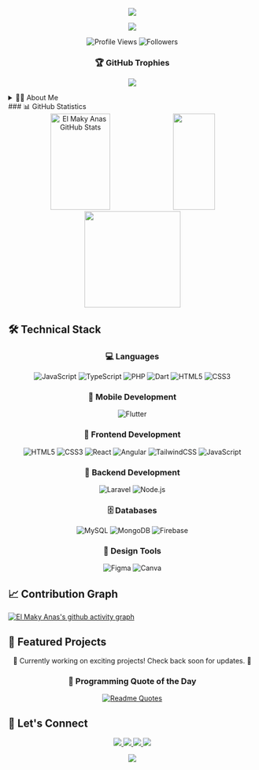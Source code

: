 <!-- Header Animation -->
<p align="center">
  <img src="https://capsule-render.vercel.app/api?type=waving&color=0:EEFF00,100:a82da8&height=200&section=header&text=El%20Maky%20Anas&fontSize=55&animation=fadeIn&fontAlignY=38&desc=Full%20Stack%20Developer%20|%20Mobile%20Developer%20|%20UI/UX%20Designer&descAlignY=55&descAlign=50"/>
</p>

<!-- Animated Greeting -->
<div align="center">
  <img src="https://readme-typing-svg.herokuapp.com/?lines=WWelcome+to+my+Digital+Space!;BuildBBuilding+Beautiful+%26+Functional+Apps;Designing+Seamless+User+Experiences&center=true&size=27&color=a82da8">
</div>

<!-- Profile Views and GitHub followers -->
<p align="center">
  <img src="https://komarev.com/ghpvc/?username=anaselmakyy&style=for-the-badge&color=a82da8" alt="Profile Views">
  <img src="https://img.shields.io/github/followers/anaselmakyy?style=for-the-badge&color=a82da8" alt="Followers">
</p>

<!-- GitHub Trophies -->
<div align="center">
  
  ### 🏆 GitHub Trophies
  ![](https://github-profile-trophy.vercel.app/?username=anaselmakyy&theme=radical&no-frame=true&no-bg=false&margin-w=4&margin-h=4)
</div>

<!-- About Me Section -->
<details>
<summary>👨‍💻 About Me</summary>
<br>
<p>
  I'm a passionate Full Stack Developer, Mobile Developer, and UI/UX Designer with a keen eye for detail and a love for creating seamless user experiences. I specialize in building robust web applications and beautiful mobile apps while ensuring excellent user interface design.
</p>

- 🔭 I'm currently working on innovative web and mobile solutions
- 🌱 I'm constantly learning and staying up-to-date with the latest technologies
- 👯 I'm looking to collaborate on interesting projects
- 💬 Ask me about Full Stack Development, Mobile Development, or UI/UX Design
</details>

<!-- GitHub Stats -->
<div>
### 📊 GitHub Statistics
<br>
<div align="center">
  <img width="49%" height="195px" src="https://github-readme-stats-sigma-five.vercel.app/api?username=anaselmakyy&show_icons=true&count_private=true&hide_border=true&title_color=a82da8&icon_color=a82da8&text_color=c9d1d9&bg_color=0d1117" alt="El Maky Anas GitHub Stats" /> 
  <img width="41%" height="195px" src="https://github-readme-stats-sigma-five.vercel.app/api/top-langs/?username=anaselmakyy&layout=compact&hide_border=true&title_color=a82da8&text_color=c9d1d9&bg_color=0d1117" />
</div>

<div align="center">
  <img height="195px" src="https://github-readme-streak-stats.herokuapp.com/?user=anaselmakyy&theme=radical&hide_border=true&background=0D1117&stroke=a82da8&ring=a82da8&fire=EEFF00&currStreakLabel=a82da8"/>
</div>
</div>

<!-- Skills Section -->
## 🛠️ Technical Stack
<div align="center">

### 💻 Languages
![JavaScript](https://img.shields.io/badge/JavaScript-F7DF1E?style=for-the-badge&logo=javascript&logoColor=black)
![TypeScript](https://img.shields.io/badge/TypeScript-007ACC?style=for-the-badge&logo=typescript&logoColor=white)
![PHP](https://img.shields.io/badge/PHP-777BB4?style=for-the-badge&logo=php&logoColor=white)
![Dart](https://img.shields.io/badge/Dart-0175C2?style=for-the-badge&logo=dart&logoColor=white)
![HTML5](https://img.shields.io/badge/HTML5-E34F26?style=for-the-badge&logo=html5&logoColor=white)
![CSS3](https://img.shields.io/badge/CSS3-1572B6?style=for-the-badge&logo=css3&logoColor=white)

### 📱 Mobile Development
![Flutter](https://img.shields.io/badge/Flutter-02569B?style=for-the-badge&logo=flutter&logoColor=white)

### 🎨 Frontend Development
![HTML5](https://img.shields.io/badge/HTML5-E34F26?style=for-the-badge&logo=html5&logoColor=white)
![CSS3](https://img.shields.io/badge/CSS3-1572B6?style=for-the-badge&logo=css3&logoColor=white)
![React](https://img.shields.io/badge/React-20232A?style=for-the-badge&logo=react&logoColor=61DAFB)
![Angular](https://img.shields.io/badge/Angular-DD0031?style=for-the-badge&logo=angular&logoColor=white)
![TailwindCSS](https://img.shields.io/badge/Tailwind_CSS-38B2AC?style=for-the-badge&logo=tailwind-css&logoColor=white)
![JavaScript](https://img.shields.io/badge/JavaScript-F7DF1E?style=for-the-badge&logo=javascript&logoColor=black)

### 🔧 Backend Development
![Laravel](https://img.shields.io/badge/Laravel-FF2D20?style=for-the-badge&logo=laravel&logoColor=white)
![Node.js](https://img.shields.io/badge/Node.js-339933?style=for-the-badge&logo=node.js&logoColor=white)

### 🗄️ Databases
![MySQL](https://img.shields.io/badge/MySQL-005C84?style=for-the-badge&logo=mysql&logoColor=white)
![MongoDB](https://img.shields.io/badge/MongoDB-4EA94B?style=for-the-badge&logo=mongodb&logoColor=white)
![Firebase](https://img.shields.io/badge/Firebase-FFCA28?style=for-the-badge&logo=firebase&logoColor=black)

### 🎨 Design Tools
![Figma](https://img.shields.io/badge/Figma-F24E1E?style=for-the-badge&logo=figma&logoColor=white)
![Canva](https://img.shields.io/badge/Canva-%2300C4CC.svg?&style=for-the-badge&logo=Canva&logoColor=white)
</div>

<!-- Activity Graph -->
## 📈 Contribution Graph
[![El Maky Anas's github activity graph](https://github-readme-activity-graph.vercel.app/graph?username=anaselmakyy&theme=react-dark&hide_border=true&area=true)](https://github.com/anaselmakyy)

<!-- Featured Projects -->
## 🚀 Featured Projects
<div align="center">
  <p>🚧 Currently working on exciting projects! Check back soon for updates. 🚧</p>
</div>

<!-- Coding Quote -->
<div align="center">
  
  ### 💭 Programming Quote of the Day
  [![Readme Quotes](https://quotes-github-readme.vercel.app/api?type=horizontal&theme=dark)](https://github.com/piyushsuthar/github-readme-quotes)
</div>



<!-- Connect Section -->
## 🤝 Let's Connect
<div align="center">
  <a href="https://www.linkedin.com/in/anas-el-maky-360257262/">
    <img src="https://img.shields.io/badge/LinkedIn-0077B5?style=for-the-badge&logo=linkedin&logoColor=white" />
  </a>
  <a href="https://twitter.com/anaselmakyy">
    <img src="https://img.shields.io/badge/Twitter-1DA1F2?style=for-the-badge&logo=twitter&logoColor=white" />
  </a>
  <a href="mailto:anasmakyy@gmail.com">
    <img src="https://img.shields.io/badge/Email-D14836?style=for-the-badge&logo=gmail&logoColor=white" />
  </a>
  <a href="https://anaselmakyy.dev">
    <img src="https://img.shields.io/badge/Portfolio-000000?style=for-the-badge&logo=About.me&logoColor=white" />
  </a>
</div>

<!-- Footer -->
<p align="center">
  <img src="https://capsule-render.vercel.app/api?type=waving&color=0:EEFF00,100:a82da8&height=100&section=footer"/>
</p>

